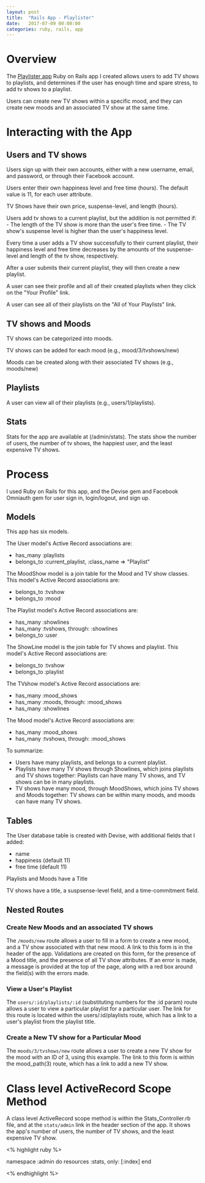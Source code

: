 ```yaml
---
layout: post
title:  "Rails App - Playlister"
date:   2017-07-09 00:00:00
categories: ruby, rails, app
---
```


# Overview
The [Playlister app](https://github.com/nadinesk/playlister) Ruby on Rails app I created allows users to add TV shows to playlists, and determines if the user has enough time and spare stress, to add tv shows to a playlist. 

Users can create new TV shows within a specific mood, and they can create new moods and an associated TV show at the same time. 

# Interacting with the App

## Users and TV shows
Users sign up with their own accounts, either with a new username, email, and password, or through their Facebook account. 

Users enter their own happiness level and free time (hours). The default value is 11, for each user attribute. 

TV Shows have their own price, suspense-level, and length (hours). 

Users add tv shows to a current playlist, but the addition is not permitted if:
     - The length of the TV show is more than the user's free time. 
     - The TV show's suspense level is higher than the user's happiness level. 

Every time a user adds a TV show successfully to their current playlist, their happiness level and free time decreases by the amounts of the suspense-level and length of the tv show, respectively. 

After a user submits their current playlist, they will then create a new playlist. 

A user can see their profile and all of their created playlists when they click on the "Your Profile" link. 

A user can see all of their playlists on the "All of Your Playlists" link. 

## TV shows and Moods

TV shows can be categorized into moods. 

TV shows can be added for each mood (e.g., mood/3/tvshows/new)

Moods can be created along with their associated TV shows (e.g., moods/new)

## Playlists

A user can view all of their playlists (e.g., users/1/playlists). 

## Stats 

Stats for the app are available at (/admin/stats).
The stats show the number of users, the number of tv shows, the happiest user, and the least expensive TV shows. 

# Process

I used Ruby on Rails for this app, and the Devise gem and Facebook Omniauth gem for user sign in, login/logout, and sign up. 

## Models

This app has six models.

The User model's Active Record associations are: 
*  has_many :playlists
*  belongs_to :current_playlist, :class_name => "Playlist"

The MoodShow model is a join table for the Mood and TV show classes. This model's Active Record associations are: 
* belongs_to :tvshow
* belongs_to :mood

The Playlist model's Active Record associations are:
* has_many :showlines
* has_many :tvshows, through: :showlines
* belongs_to :user

The ShowLine model is the join table for TV shows and playlist. This model's Active Record associations are: 
* belongs_to :tvshow
* belongs_to :playlist

The TVshow model's Active Record associations are: 
* has_many :mood_shows
* has_many :moods, through: :mood_shows
* has_many :showlines

The Mood model's Active Record associations are: 
* has_many :mood_shows
* has_many :tvshows, through: :mood_shows

To summarize: 
* Users have many playlists, and belongs to a current playlist. 
* Playlists have many TV shows through Showlines, which joins playlists and TV shows together: Playlists can have many TV shows, and TV shows can be in many playlists. 
* TV shows have many mood, through MoodShows, which joins TV shows and Moods together: TV shows can be within many moods, and moods can have many TV shows. 

## Tables

The User database table is created with Devise, with additional fields that I added: 
- name
- happiness (default 11)
- free time (default 11) 

Playlists and Moods have a Title

TV shows have a title, a suspsense-level field, and a time-commitment field. 

## Nested Routes

### Create New Moods and an associated TV shows

The `/moods/new` route allows a user to fill in a form to create a new mood, and a TV show associated with that new mood. A link to this form is in the header of the app. Validations are created on this form, for the presence of a Mood title, and the presence of all TV show attributes. If an error is made, a message is provided at the top of the page, along with a red box around the field(s) with the errors made. 

### View a User's Playlist

The `users/:id/playlists/:id` (substituting numbers for the :id param) route allows a user to view a particular playlist for a particular user. The link for this route is located within the users/:id/playlists route, which has a link to a user's playlist from the playlist title. 

### Create a New TV show for a Particular Mood
The `moods/3/tvshows/new` route allows a user to create a new TV show for the mood with an ID of 3, using this example. The link to this form is within the mood_path(3) route, which has a link to add a new TV show. 


# Class level ActiveRecord Scope Method
A class level ActiveRecord scope method is within the Stats_Controller.rb file, and at the `stats/admin` link in the header section of the app. It shows the app's number of users, the number of TV shows, and the least expensive TV show. 

<% highlight ruby %> 

namespace :admin do
    resources :stats, only: [:index]
  end
  
 <% endhighlight %> 
 








